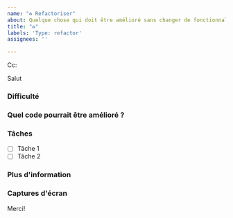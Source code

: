 ```yaml
---
name: "♻️ Refactoriser"
about: Quelque chose qui doit être amélioré sans changer de fonctionnalité
title: "♻️"
labels: 'Type: refactor'
assignees: ''

---
```

<!-- Ces commentaires seront supprimés automatiquement. -->
<!-- **Astuce:** Supprimer les parties qui ne sont pas pertinentes -->
<!-- À côté de Cc:, @ mentionner les utilisateurs qui devraient être au courant -->
Cc:
<!-- ajouter l'utilisateur prévu à côté de **Salut** -->
Salut

### Difficulté
<!-- Expliquez la difficulté que vous rencontrez -->

### Quel code pourrait être amélioré ?
<!-- Ajouter un lien vers la zone/fichier qui a besoin d'être refactorisé -->

### Tâches
<!-- Ajouter des tâches -->
- [ ] Tâche 1
- [ ] Tâche 2

### Plus d'information
<!-- Ajoutez tout autre contexte ici. -->

### Captures d'écran
<!-- Le cas échéant, ajoutez des captures d'écran pour aider à expliquer votre problème. -->

Merci!
